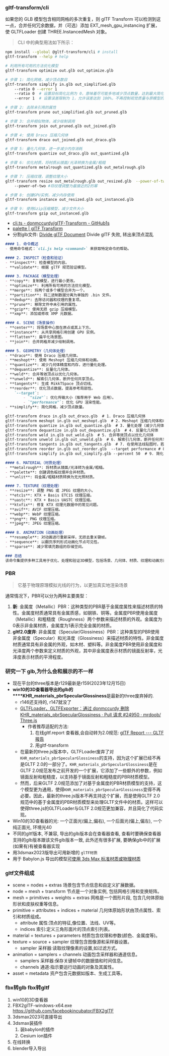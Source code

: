 ### gltf-transform/cli
如果您的 GLB 模型包含相同网格的多次重复，则 glTF Transform 可以检测到这一点，合并任何冗余数据，并（可选）添加 EXT_mesh_gpu_instancing 扩展，使 GLTFLoader 创建 THREE.InstancedMesh 对象。
> CLI 中的典型用法如下所示：
```bash
npm install --global @gltf-transform/cli # install
gltf-transform --help # help

# 利用所有可用的方法优化模型
gltf-transform optimize out.glb out_optimize.glb
```

```bash
# 步骤 1: 简化网格，减少顶点数目  
gltf-transform simplify in.glb out_simplified.glb  
	--ratio 0 --error 1
	--ratio 0  # 设置目标简化比例为 0，意味着尽可能多地减少顶点数量，达到最大简化效果  
	--error 1  # 设置误差限制为 1，允许误差达到 100%，不再控制视觉质量与原模型的差异

# 步骤 2: 去除未引用的属性  
gltf-transform prune out_simplified.glb out_pruned.glb  

# 步骤 3: 合并相似物体，减少绘制调用  
gltf-transform join out_pruned.glb out_joined.glb  

# 步骤 4: 使用 Draco 压缩几何体  
gltf-transform draco out_joined.glb out_draco.glb  

# 步骤 5: 量化几何体，进一步减少内存消耗  
gltf-transform quantize out_draco.glb out_quantized.glb  

# 步骤 6: 优化材质，将材质从镜面/光泽转换为金属/粗糙  
gltf-transform metalrough out_quantized.glb out_metalrough.glb  

# 步骤 7: 压缩纹理，调整纹理大小  
gltf-transform resize out_metalrough.glb out_resized.glb  --power-of-two nearest 
	--power-of-two #将纹理调整为最接近的2的幂

# 步骤 8: 创建GPU实例，减少内存使用  
gltf-transform instance out_resized.glb out_instanced.glb  

# 步骤 9: 使用Gzip压缩模型，减少文件大小  
gltf-transform gzip out_instanced.glb


```
- [cli.ts - donmccurdy/glTF-Transform - GitHub1s](https://github1s.com/donmccurdy/glTF-Transform/blob/HEAD/packages/cli/src/cli.ts#L338)
- [palette | glTF Transform](https://gltf-transform.dev/modules/functions/functions/palette)
- 分割glb文件:  [Divide glTF Document](https://gist.github.com/donmccurdy/c718bc71163dcd20f8080e9f0d22c3fe) Divide glTF 失败, 转出来顶点混乱

```markdown
#### 1. 命令概述
- 使用命令格式：`cli.js help <command>` 来获取特定命令的帮助。

#### 2. INSPECT（检查和验证）
- **inspect**: 检查模型的内容。
- **validate**: 根据 glTF 规范验证模型。

#### 3. PACKAGE（模型处理）
- **copy**: 复制模型，进行最小更改。
- **optimize**: 利用所有可用的方法优化模型。
- **merge**: 将两个或多个模型合并为一个。
- **partition**: 将二进制数据分离为单独的 .bin 文件。
- **dedup**: 去除访问器和纹理的重复项。
- **prune**: 移除文件中未引用的属性。
- **gzip**: 使用无损 gzip 压缩模型。
- **xmp**: 添加或修改 XMP 元数据。

#### 4. SCENE（场景操作）
- **center**: 将场景中心放在原点或其上下方。
- **instance**: 从共享网格引用创建 GPU 实例。
- **flatten**: 扁平化场景图。
- **join**: 合并网格并减少绘制调用。

#### 5. GEOMETRY（几何体处理）
- **draco**: 使用 Draco 压缩几何体。
- **meshopt**: 使用 Meshopt 压缩几何体和动画。
- **quantize**: 减少几何体精度和内存，进行量化处理。
- **dequantize**: 反量化几何体。
- **weld**: 合并等效顶点以优化几何体。
- **unweld**: 解索引几何体，断开任何共享顶点。
- **tangents**: 生成 MikkTSpace 顶点切线。
- **reorder**: 优化顶点数据，提高参考局部性。
	`--target`:
		- `"size"`: 优化传输大小（推荐用于 Web 应用）。
		- `"performance"`: 优化 GPU 渲染性能。
- **simplify**: 简化网格，减少顶点数量。

gltf-transform draco in.glb out_draco.glb  # 1. Draco 压缩几何体
gltf-transform meshopt in.glb out_meshopt.glb  # 2. Meshopt 压缩几何体和动画
gltf-transform quantize in.glb out_quantize.glb  # 3. 量化处理（减少几何体精度和内存）
gltf-transform dequantize in.glb out_dequantize.glb  # 4. 反量化几何体
gltf-transform weld in.glb out_weld.glb  # 5. 合并等效顶点以优化几何体
gltf-transform unweld in.glb out_unweld.glb  # 6. 解索引几何体，断开任何共享顶点
gltf-transform tangents in.glb out_tangents.glb  # 7. 在使用法线贴图时，若需确保渲染的一致性和视觉质量，尤其在不同软件之间转换模型时，应使用 `gltf-transform tangents` 生成 MikkTSpace 顶点切线。
gltf-transform reorder in.glb out_reorder.glb  --target performance # 8. 优化顶点数据的引用局部性是指重新排列顶点数据的顺序(程序访问数据时倾向于访问相邻的、最近使用的数据)
gltf-transform simplify in.glb out_simplify.glb --percent 50  # 9. 简化网格，减少顶点数量

#### 6. MATERIAL（材质处理）
- **metalrough**: 将材质从镜面/光泽转为金属/粗糙。
- **palette**: 创建调色板纹理并合并材质。
- **unlit**: 将金属/粗糙材质转换为无光照材质。

#### 7. TEXTURE（纹理处理）
- **resize**: 调整 PNG 或 JPEG 纹理的大小。
- **etc1s**: KTX + Basis ETC1S 纹理压缩。
- **uastc**: KTX + Basis UASTC 纹理压缩。
- **ktxfix**: 修复 KTX 纹理元数据中的常见问题。
- **avif**: AVIF 纹理压缩。
- **webp**: WebP 纹理压缩。
- **png**: PNG 纹理压缩。
- **jpeg**: JPEG 纹理压缩。

#### 8. ANIMATION（动画处理）
- **resample**: 对动画进行重新采样，无损去重关键帧。
- **sequence**: 以翻页序列形式动画化节点可见性。
- **sparse**: 减少零填充数组的存储空间。

### 总结
该命令集提供多种工具用于优化、处理和验证3D模型，包括场景、几何体、材质、纹理和动画方面的操作，适合于3D内容创作者和开发者提高工作效率与模型质量。
```
### PBR
> 它基于物理原理模拟光线的行为，以更加真实地渲染场景

通常情况下，PBR可以分为两种主要类型：
1. **新**: 金属度（Metallic）PBR：这种类型的PBR基于金属度属性来描述材质的特性。金属度材质通常具有金属质感，如钢铁、铜等。金属度PBR使用金属度（Metallic）和粗糙度（Roughness）两个参数来描述材质的外观。金属度为0表示非金属材质，金属度为1表示完全金属的材质。
2. **gltf2.0废弃**: 非金属度（Specular/Glossiness）PBR：这种类型的PBR使用非金属度（Specular）和光泽度（Glossiness）来描述材质的特性。非金属度材质通常具有非金属的外观，如木材、塑料等。非金属度PBR使用非金属度和光泽度两个参数来定义材质的外观，其中非金属度表示材质的镜面反射率，光泽度表示材质的平滑程度。
### 研究一下 glb,为什么会和展示的不一样
- 现在平台的three版本是r129最新是r159(2023年12月15日)
- **win10的3D查看器导出的glb的****KHR_materials_pbrSpecularGlossiness**是最新的three废弃掉的.
	- r146还支持的, r147就没了
	- [GLTFLoader、GLTFExporter：通过 donmccurdy 删除 KHR_materials_pbrSpecularGlossiness · Pull 请求 #24950 · mrdoob/ Three.js](https://github.com/mrdoob/three.js/pull/24950)
		- 作者推荐适配的方法:
			1. 在线gltf.report 查看器,会自动转为2.0规范: [glTF Report --- GLTF报告](https://gltf.report/)
			2. 用gltf-transform
	- 在最新的three.js版本中，GLTFLoader废弃了对`KHR_materials_pbrSpecularGlossiness`的支持，因为这个扩展已经不再是GLTF 2.0的一部分了。`KHR_materials_pbrSpecularGlossiness`是在GLTF 2.0规范发布之前开发的一个扩展，它添加了一些额外的参数，例如镜面反射和粗糙度，以支持基于镜面反射和粗糙度的PBR材质模型。
	- 然而，后来GLTF 2.0规范添加了对基于金属度的PBR材质模型的支持，这个模型更为通用，使得`KHR_materials_pbrSpecularGlossiness`变得不再必要。因此，最新的three.js版本不再支持这个扩展，而是使用GLTF 2.0规范中的基于金属度的PBR材质模型来处理GLTF文件中的材质。这样可以使得three.js的GLTFLoader与GLTF 2.0规范更加兼容，并且简化了代码实现。
- Win10的3D查看器的光: 一个正面光(偏上,偏右), 一个后面光(偏上,偏左), 一个纯正面光, 环境光40
- 不同的gltf版本, 不兼容, 导出的glb版本会在查看器查看, 查看时要确保查看器支持的glb版本跟该文件glb版本一致, 此外还有很多扩展, 要确保glb中的扩展(如果有)有被查看器实现
- 用3dsmax2023版导出可用新增的 `glTF材质`
- 用于 Babylon.js 导出的模型[可使用 3ds Max 标准材质或物理材质](http://www.tuguan.net/doc/scene-editor/createmodel/software/)

### gltf文件组成
- scene = nodes + extras 场景包含节点信息和自定义扩展数据。
- node = mesh + transform 节点是一个对象实例, 包括网格引用和变换矩阵。 
- mesh = primitives + weights + extras 网格是一个图形片段, 包含几何体原始形状和皮肤权重等信息。
- primitive = attributes + indices + material 几何体原始形状由顶点属性、索引和材质组成。
	- attribute 属性:顶点的特征,像位置、法线、UV等。
	- indices 索引:定义三角形面片的顶点索引列表。
- material = textures + parameters 材质包含纹理和参数(颜色、金属度等)。
- texture = source + sampler 纹理包含图像源和采样器设置。
	- sampler 采样器:读取纹理像素的设置,如过滤方式。
- animation = samplers + channels 动画包含采样器和通道信息。
	- samplers 采样器:保存关键帧中的数据值和时间信息。
	- channels 通道:指示要运行动画的对象及其属性。
- asset = metadata 资产包含元数据如版本、生成工具等。
### fbx转glb fbx转gltf
1. win10的3D查看器
2. FBX2glTF-windows-x64.exe https://github.com/facebookincubator/FBX2glTF
3. 3dsmax2023可直接导出
4. 3dsmax装插件
	1. 装babylon的插件
	2. Cesium ion插件
5. 在线转换
6. blender导入导出
